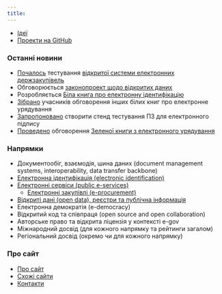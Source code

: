 ```yaml
---
title: 
---
```

* [Ідеї](ideas/ideas.html)
* [Проекти на GitHub](ideas/projects.html)

### Останні новини

* [Почалось](http://ppr.org.ua/23-grudnya-rozpochalos-testuvannya-sistemi-elektronnih-derzhzakupivel/) тестування [відкритої системи електронних держзакупівель](https://github.com/openprocurement)
* Обговорюється [законопроект щодо відкритих даних](http://etransformation.org.ua/2014/12/23/464/)
* Розробляється [Біла книга про електронну ідентифікацію](https://docs.google.com/document/d/1fB2gfz3iMuv8fvF07fFuOf8LlNK4ZaFu0u8BIdUU24Q/edit)
* [Зібрано](https://www.facebook.com/eGovernanceUkraine/posts/790685364318068) учасників обговорення інших білих книг про електронне урядування
* [Запропоновано](https://www.facebook.com/photo.php?fbid=761354877276166) створити стенд тестування ПЗ для електронного підпису
* [Проведено](http://e-zakon.org/greenbook/#schedule) обговорення [Зеленої книги з електронного урядування](http://e-gov.com.ua/green-book)

### Напрямки

* Документообіг, взаємодія, шина даних (document management systems, interoperability, data transfer backbone)
* [Електронна ідентифікація (electronic identification)](e-identification.html)
* [Електронні сервіси (public e-services)](e-services.html)
  * [Електронні закупівлі (e-procurement)](e-procurement.html)
* [Відкриті дані (open data), реєстри та публічна інформація](open-data.html)
* Електронна демократія (e-democracy)
* Відкритий код та співпраця (open source and open collaboration)
* Авторське право та відкрита ліцензія у контексті e-gov
* Міжнародний досвід (для кожного напрямку та рейтинги загалом)
* Регіональний досвід (окремо чи для кожного напрямку)

### Про сайт

* [Про сайт](about/about.html)
* [Схожі сайти](about/links.html)
* [Контакти](about/contacts.html)
